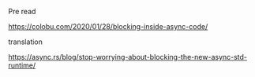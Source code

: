 


Pre read

https://colobu.com/2020/01/28/blocking-inside-async-code/


translation

https://async.rs/blog/stop-worrying-about-blocking-the-new-async-std-runtime/



